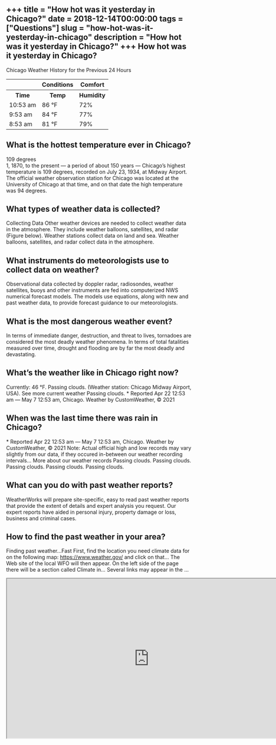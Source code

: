 +++
title = "How hot was it yesterday in Chicago?"
date = 2018-12-14T00:00:00
tags = ["Questions"]
slug = "how-hot-was-it-yesterday-in-chicago"
description = "How hot was it yesterday in Chicago?"
+++
How hot was it yesterday in Chicago?
------------------------------------

Chicago Weather History for the Previous 24 Hours

<table><tr><th></th><th>Conditions</th><th>Comfort</th></tr><tr><th>Time</th><th>Temp</th><th>Humidity</th></tr><tr><td>10:53 am</td><td>86 °F</td><td>72%</td></tr><tr><td>9:53 am</td><td>84 °F</td><td>77%</td></tr><tr><td>8:53 am</td><td>81 °F</td><td>79%</td></tr></table>

What is the hottest temperature ever in Chicago?
------------------------------------------------

109 degrees  
1, 1870, to the present — a period of about 150 years — Chicago’s highest temperature is 109 degrees, recorded on July 23, 1934, at Midway Airport. The official weather observation station for Chicago was located at the University of Chicago at that time, and on that date the high temperature was 94 degrees.

What types of weather data is collected?
----------------------------------------

Collecting Data Other weather devices are needed to collect weather data in the atmosphere. They include weather balloons, satellites, and radar (Figure below). Weather stations collect data on land and sea. Weather balloons, satellites, and radar collect data in the atmosphere.

What instruments do meteorologists use to collect data on weather?
------------------------------------------------------------------

Observational data collected by doppler radar, radiosondes, weather satellites, buoys and other instruments are fed into computerized NWS numerical forecast models. The models use equations, along with new and past weather data, to provide forecast guidance to our meteorologists.

What is the most dangerous weather event?
-----------------------------------------

In terms of immediate danger, destruction, and threat to lives, tornadoes are considered the most deadly weather phenomena. In terms of total fatalities measured over time, drought and flooding are by far the most deadly and devastating.

What’s the weather like in Chicago right now?
---------------------------------------------

Currently: 46 °F. Passing clouds. (Weather station: Chicago Midway Airport, USA). See more current weather Passing clouds. \* Reported Apr 22 12:53 am — May 7 12:53 am, Chicago. Weather by CustomWeather, © 2021

When was the last time there was rain in Chicago?
-------------------------------------------------

\* Reported Apr 22 12:53 am — May 7 12:53 am, Chicago. Weather by CustomWeather, © 2021 Note: Actual official high and low records may vary slightly from our data, if they occured in-between our weather recording intervals… More about our weather records Passing clouds. Passing clouds. Passing clouds. Passing clouds. Passing clouds.

What can you do with past weather reports?
------------------------------------------

WeatherWorks will prepare site-specific, easy to read past weather reports that provide the extent of details and expert analysis you request. Our expert reports have aided in personal injury, property damage or loss, business and criminal cases.

How to find the past weather in your area?
------------------------------------------

Finding past weather…Fast First, find the location you need climate data for on the following map: https://www.weather.gov/ and click on that… The Web site of the local WFO will then appear. On the left side of the page there will be a section called Climate in… Several links may appear in the …

<iframe allow="accelerometer; autoplay; clipboard-write; encrypted-media; gyroscope; picture-in-picture" allowfullscreen="" class="__youtube_prefs__  epyt-is-override  no-lazyload" data-no-lazy="1" data-origheight="433" data-origwidth="770" data-skipgform_ajax_framebjll="" height="433" id="_ytid_70408" loading="lazy" src="https://www.youtube.com/embed/Wjg1fxoJOWw?enablejsapi=1&autoplay=0&cc_load_policy=0&cc_lang_pref=&iv_load_policy=1&loop=0&modestbranding=0&rel=1&fs=1&playsinline=0&autohide=2&theme=dark&color=red&controls=1&" title="YouTube player" width="770"></iframe>